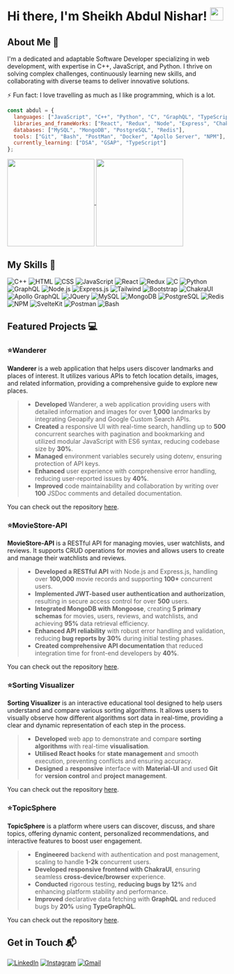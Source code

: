 # Hi there, I'm Sheikh Abdul Nishar! <img src="https://media.giphy.com/media/hvRJCLFzcasrR4ia7z/giphy.gif" width="30px">

## About Me 🚀

I'm a dedicated and adaptable Software Developer specializing in web development, with expertise in C++, JavaScript, and Python. I thrive on solving complex challenges, continuously learning new skills, and collaborating with diverse teams to deliver innovative solutions.

⚡️ Fun fact: I love travelling as much as I like programming, which is a lot.

```js
const abdul = {
  languages: ["JavaScript", "C++", "Python", "C", "GraphQL", "TypeScript", "English", "Hindi", "Japanese"],
  libraries_and_frameWorks: ["React", "Redux", "Node", "Express", "ChakraUI", "TypeGraphQL", "jQuery", "Tailwind CSS", "SvelteKit", "Bootstrap", "MikroORM", "MaterialUI"],
  databases: ["MySQL", "MongoDB", "PostgreSQL", "Redis"],
  tools: ["Git", "Bash", "PostMan", "Docker", "Apollo Server", "NPM"],
  currently_learning: ["DSA", "GSAP", "TypeScript"]
};
```

<a href="#">
  <img height=200 align="center" src="https://github-readme-stats.vercel.app/api?username=abdul-nishar&hide_rank=true&custom_title=Github-Stats&exclude_days=Sun%2CSat&hide=contribs,stars,issues&show_icons=true&theme=transparent" />
</a>
<a href="#">
  <img height=200 align="center" src="https://github-readme-stats.vercel.app/api/top-langs/?username=abdul-nishar&hide=jupyter%20notebook&layout=compact&show_icons=true&theme=transparent&langs_count=8&card_width=320" />
</a>

## My Skills 🧠

![C++](https://img.shields.io/badge/C%2B%2B-00599C?style=flat-square&logo=c%2B%2B&logoColor=white)
![HTML](https://img.shields.io/badge/-HTML-E34F26?style=flat-square&logo=html5&logoColor=white)
![CSS](https://img.shields.io/badge/-CSS-1572B6?style=flat-square&logo=css3&logoColor=white)
![JavaScript](https://img.shields.io/badge/-JavaScript-F7DF1E?style=flat-square&logo=javascript&logoColor=black)
![React](https://img.shields.io/badge/-React-61DAFB?style=flat-square&logo=react&logoColor=black)
![Redux](https://img.shields.io/badge/Redux-593D88?style=flat-square&logo=redux&logoColor=white)
![C](https://img.shields.io/badge/C-00599C?style=flat-square&logo=c&logoColor=white)
![Python](https://img.shields.io/badge/Python-FFD43B?style=flat-square&logo=python&logoColor=blue)
![GraphQL](https://img.shields.io/badge/GraphQl-E10098?style=flat-square&logo=graphql&logoColor=white)
![Node.js](https://img.shields.io/badge/-Node.js-339933?style=flat-square&logo=node.js&logoColor=white)
![Express.js](https://img.shields.io/badge/Express%20js-000000?style=flat-square&logo=express&logoColor=white)
![Tailwind](https://img.shields.io/badge/Tailwind_CSS-38B2AC?style=flat-square&logo=tailwind-css&logoColor=white)
![Bootstrap](https://img.shields.io/badge/Bootstrap-563D7C?style=flat-square&logo=bootstrap&logoColor=white)
![ChakraUI](https://img.shields.io/badge/Chakra--UI-319795?style=flat-square&logo=chakra-ui&logoColor=white)
![Apollo GraphQL](https://img.shields.io/badge/Apollo%20GraphQL-311C87?&style=flat-square&logo=Apollo%20GraphQL&logoColor=white)
![JQuery](https://img.shields.io/badge/jQuery-0769AD?style=flat-sqaure&logo=jquery&logoColor=white)
![MySQL](https://img.shields.io/badge/MySQL-005C84?tyle=flat-square&logo=mysql&logoColor=white)
![MongoDB](https://img.shields.io/badge/MongoDB-4EA94B?style=flat-square&logo=mongodb&logoColor=white)
![PostgreSQL](https://img.shields.io/badge/PostgreSQL-316192?style=flat-square&logo=postgresql&logoColor=white)
![Redis](https://img.shields.io/badge/redis-%23DD0031.svg?&style=flat-square&logo=redis&logoColor=white)
![NPM](https://img.shields.io/badge/npm-CB3837?style=flat-square&logo=npm&logoColor=white)
![SvelteKit](https://img.shields.io/badge/Svelte%20Kit-FF3E00?style=flat-square&logo=svelte&logoColor=white)
![Postman](https://img.shields.io/badge/-Postman-FF6C37?style=flat-square&logo=postman&logoColor=white)
![Bash](https://img.shields.io/badge/Bash-4EAA25?style=flat-square&logo=gnubash&logoColor=fff)

## Featured Projects 💻

### ⭐️Wanderer

**Wanderer** is a web application that helps users discover landmarks and places of interest. It utilizes various APIs to fetch location details, images, and related information, providing a comprehensive guide to explore new places.

>- **Developed** Wanderer, a web application providing users with detailed information and images for over **1,000** landmarks by integrating Geoapify and Google Custom Search APIs.
>- **Created** a responsive UI with real-time search, handling up to **500** concurrent searches with pagination and bookmarking and utilized modular JavaScript with ES6 syntax, reducing codebase size by **30%**.
>- **Managed** environment variables securely using dotenv, ensuring protection of API keys.
>- **Enhanced** user experience with comprehensive error handling, reducing user-reported issues by **40%**.
>- **Improved** code maintainability and collaboration by writing over **100** JSDoc comments and detailed documentation.

You can check out the repository [here](https://github.com/abdul-nishar/Wanderer).

### ⭐️MovieStore-API

**MovieStore-API** is a RESTful API for managing movies, user watchlists, and reviews. It supports CRUD operations for movies and allows users to create and manage their watchlists and reviews.

>- **Developed a RESTful API** with Node.js and Express.js, handling over **100,000** movie records and supporting **100+** concurrent users.
>- **Implemented JWT-based user authentication and authorization**, resulting in secure access control for over **500** users.
>- **Integrated MongoDB with Mongoose**, creating **5 primary schemas** for movies, users, reviews, and watchlists, and achieving **95%** data retrieval efficiency.
>- **Enhanced API reliability** with robust error handling and validation, reducing **bug reports by 30%** during initial testing phases.
>- **Created comprehensive API documentation** that reduced integration time for front-end developers by **40%**.

You can check out the repository [here](https://github.com/abdul-nishar/MovieStore-API).

### ⭐️Sorting Visualizer

**Sorting Visualizer** is an interactive educational tool designed to help users understand and compare various sorting algorithms. It allows users to visually observe how different algorithms sort data in real-time, providing a clear and dynamic representation of each step in the process.

>- **Developed** web app to demonstrate and compare **sorting algorithms** with real-time **visualisation**.
>- **Utilised React hooks** for **state management** and smooth execution, preventing conflicts and ensuring accuracy.
>- **Designed** a **responsive** interface with **Material-UI** and used **Git** for **version control** and **project management**.

You can check out the repository [here](https://github.com/abdul-nishar/Sorting-Visualizer).

### ⭐️TopicSphere

**TopicSphere** is a platform where users can discover, discuss, and share topics, offering dynamic content, personalized recommendations, and interactive features to boost user engagement.

>- **Engineered** backend with authentication and post management, scaling to handle **1-2k** concurrent users.
>- **Developed responsive frontend with ChakraUI**, ensuring seamless **cross-device/browser** experience.
>- **Conducted** rigorous testing, **reducing bugs by 12%** and enhancing platform stability and performance.
>- **Improved** declarative data fetching with **GraphQL** and reduced bugs by **20%** using **TypeGraphQL**.

You can check out the repository [here](https://github.com/abdul-nishar/TopicSphere).

## Get in Touch 📬

[![LinkedIn](https://img.shields.io/badge/LinkedIn-0077B5?style=for-the-badge&logo=linkedin&logoColor=white)](https://www.linkedin.com/in/sheikh-abdul-nishar-3009ba156)
[![Instagram](https://img.shields.io/badge/Instagram-E4405F?style=for-the-badge&logo=instagram&logoColor=white)](https://www.instagram.com/abdul_nisar_007/)
[![Gmail](https://img.shields.io/badge/Gmail-D14836?style=for-the-badge&logo=gmail&logoColor=white)](mailto:sheikhabdul285@gmail.com)

